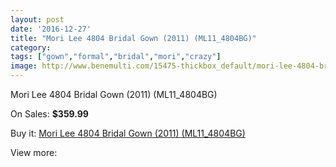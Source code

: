 ```yaml
---
layout: post
date: '2016-12-27'
title: "Mori Lee 4804 Bridal Gown (2011) (ML11_4804BG)"
category: 
tags: ["gown","formal","bridal","mori","crazy"]
image: http://www.benemulti.com/15475-thickbox_default/mori-lee-4804-bridal-gown-2011-ml114804bg.jpg
---
```

Mori Lee 4804 Bridal Gown (2011) (ML11_4804BG)

On Sales: **$359.99**
<a href="https://www.benemulti.com/en/5888-mori-lee-4804-bridal-gown-2011-ml114804bg.html"><amp-img layout="responsive" width="600" height="600" src="//www.benemulti.com/15475-thickbox_default/mori-lee-4804-bridal-gown-2011-ml114804bg.jpg" alt="Mori Lee 4804 Bridal Gown (2011) (ML11_4804BG) 0" /></a>
<a href="https://www.benemulti.com/en/5888-mori-lee-4804-bridal-gown-2011-ml114804bg.html"><amp-img layout="responsive" width="600" height="600" src="//www.benemulti.com/15476-thickbox_default/mori-lee-4804-bridal-gown-2011-ml114804bg.jpg" alt="Mori Lee 4804 Bridal Gown (2011) (ML11_4804BG) 1" /></a>

Buy it: [Mori Lee 4804 Bridal Gown (2011) (ML11_4804BG)](https://www.benemulti.com/en/5888-mori-lee-4804-bridal-gown-2011-ml114804bg.html "Mori Lee 4804 Bridal Gown (2011) (ML11_4804BG)")

View more: [](https://www.benemulti.com/en/- "")